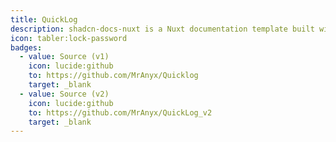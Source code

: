 ```yaml
---
title: QuickLog
description: shadcn-docs-nuxt is a Nuxt documentation template built with Nuxt Content and shadcn-vue.
icon: tabler:lock-password
badges:
  - value: Source (v1)
    icon: lucide:github
    to: https://github.com/MrAnyx/Quicklog
    target: _blank
  - value: Source (v2)
    icon: lucide:github
    to: https://github.com/MrAnyx/QuickLog_v2
    target: _blank
---
```

